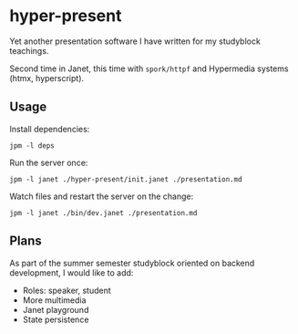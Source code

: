 # hyper-present

Yet another presentation software I have written for my studyblock teachings.

Second time in Janet, this time with `spork/httpf` and Hypermedia systems
(htmx, hyperscript).

## Usage

Install dependencies:

```
jpm -l deps
```

Run the server once:

```
jpm -l janet ./hyper-present/init.janet ./presentation.md
```

Watch files and restart the server on the change:

```
jpm -l janet ./bin/dev.janet ./presentation.md
```

## Plans

As part of the summer semester studyblock oriented on backend development,
I would like to add:

- Roles: speaker, student
- More multimedia
- Janet playground
- State persistence
